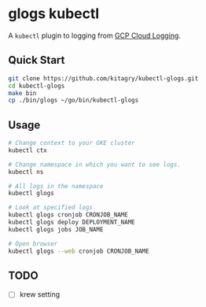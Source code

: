 # glogs kubectl

A `kubectl` plugin to logging from [GCP Cloud Logging](https://cloud.google.com/logging).

## Quick Start

```bash
git clone https://github.com/kitagry/kubectl-glogs.git
cd kubectl-glogs
make bin
cp ./bin/glogs ~/go/bin/kubectl-glogs
```

## Usage

```bash
# Change context to your GKE cluster
kubectl ctx

# Change namespace in which you want to see logs.
kubectl ns

# All logs in the namespace
kubectl glogs

# Look at specified logs
kubectl glogs cronjob CRONJOB_NAME
kubectl glogs deploy DEPLOYMENT_NAME
kubectl glogs jobs JOB_NAME

# Open browser
kubectl glogs --web cronjob CRONJOB_NAME
```

## TODO

- [ ] krew setting
